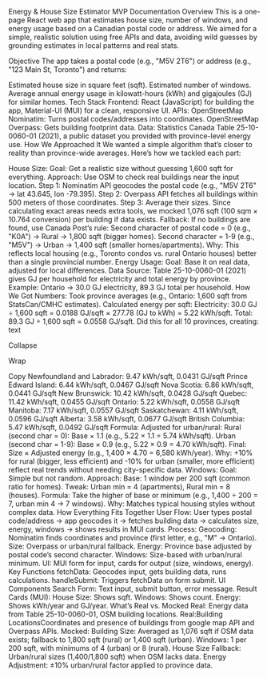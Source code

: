 Energy & House Size Estimator MVP Documentation
Overview
This is a one-page React web app that estimates house size, number of windows, and energy usage based on a Canadian postal code or address. We aimed for a simple, realistic solution using free APIs and data, avoiding wild guesses by grounding estimates in local patterns and real stats.

Objective
The app takes a postal code (e.g., "M5V 2T6") or address (e.g., "123 Main St, Toronto") and returns:

Estimated house size in square feet (sqft).
Estimated number of windows.
Average annual energy usage in kilowatt-hours (kWh) and gigajoules (GJ) for similar homes.
Tech Stack
Frontend: React (JavaScript) for building the app, Material-UI (MUI) for a clean, responsive UI.
APIs:
OpenStreetMap Nominatim: Turns postal codes/addresses into coordinates.
OpenStreetMap Overpass: Gets building footprint data.
Data: Statistics Canada Table 25-10-0060-01 (2021), a public dataset you provided with province-level energy use.
How We Approached It
We wanted a simple algorithm that’s closer to reality than province-wide averages. Here’s how we tackled each part:

House Size:
Goal: Get a realistic size without guessing 1,600 sqft for everything.
Approach: Use OSM to check real buildings near the input location.
Step 1: Nominatim API geocodes the postal code (e.g., "M5V 2T6" → lat 43.645, lon -79.395).
Step 2: Overpass API fetches all buildings within 500 meters of those coordinates.
Step 3: Average their sizes. Since calculating exact areas needs extra tools, we mocked 1,076 sqft (100 sqm × 10.764 conversion) per building if data exists.
Fallback: If no buildings are found, use Canada Post’s rule:
Second character of postal code = 0 (e.g., "K0A") → Rural → 1,800 sqft (bigger homes).
Second character = 1-9 (e.g., "M5V") → Urban → 1,400 sqft (smaller homes/apartments).
Why: This reflects local housing (e.g., Toronto condos vs. rural Ontario houses) better than a single provincial number.
Energy Usage:
Goal: Base it on real data, adjusted for local differences.
Data Source: Table 25-10-0060-01 (2021) gives GJ per household for electricity and total energy by province.
Example: Ontario → 30.0 GJ electricity, 89.3 GJ total per household.
How We Got Numbers:
Took province averages (e.g., Ontario: 1,600 sqft from StatsCan/CMHC estimates).
Calculated energy per sqft:
Electricity: 30.0 GJ ÷ 1,600 sqft = 0.0188 GJ/sqft × 277.78 (GJ to kWh) = 5.22 kWh/sqft.
Total: 89.3 GJ ÷ 1,600 sqft = 0.0558 GJ/sqft.
Did this for all 10 provinces, creating:
text

Collapse

Wrap

Copy
Newfoundland and Labrador: 9.47 kWh/sqft, 0.0431 GJ/sqft
Prince Edward Island: 6.44 kWh/sqft, 0.0467 GJ/sqft
Nova Scotia: 6.86 kWh/sqft, 0.0441 GJ/sqft
New Brunswick: 10.42 kWh/sqft, 0.0428 GJ/sqft
Quebec: 11.42 kWh/sqft, 0.0455 GJ/sqft
Ontario: 5.22 kWh/sqft, 0.0558 GJ/sqft
Manitoba: 7.17 kWh/sqft, 0.0557 GJ/sqft
Saskatchewan: 4.11 kWh/sqft, 0.0596 GJ/sqft
Alberta: 3.58 kWh/sqft, 0.0677 GJ/sqft
British Columbia: 5.47 kWh/sqft, 0.0492 GJ/sqft
Formula: Adjusted for urban/rural:
Rural (second char = 0): Base × 1.1 (e.g., 5.22 × 1.1 = 5.74 kWh/sqft).
Urban (second char = 1-9): Base × 0.9 (e.g., 5.22 × 0.9 = 4.70 kWh/sqft).
Final: Size × Adjusted energy (e.g., 1,400 × 4.70 = 6,580 kWh/year).
Why: +10% for rural (bigger, less efficient) and -10% for urban (smaller, more efficient) reflect real trends without needing city-specific data.
Windows:
Goal: Simple but not random.
Approach:
Base: 1 window per 200 sqft (common ratio for homes).
Tweak: Urban min = 4 (apartments), Rural min = 8 (houses).
Formula: Take the higher of base or minimum (e.g., 1,400 ÷ 200 = 7, urban min 4 → 7 windows).
Why: Matches typical housing styles without complex data.
How Everything Fits Together
User Flow:
User types postal code/address → app geocodes it → fetches building data → calculates size, energy, windows → shows results in MUI cards.
Process:
Geocoding: Nominatim finds coordinates and province (first letter, e.g., "M" → Ontario).
Size: Overpass or urban/rural fallback.
Energy: Province base adjusted by postal code’s second character.
Windows: Size-based with urban/rural minimum.
UI: MUI form for input, cards for output (size, windows, energy).
Key Functions
fetchData: Geocodes input, gets building data, runs calculations.
handleSubmit: Triggers fetchData on form submit.
UI Components
Search Form: Text input, submit button, error message.
Result Cards (MUI):
House Size: Shows sqft.
Windows: Shows count.
Energy: Shows kWh/year and GJ/year.
What’s Real vs. Mocked
Real: Energy data from Table 25-10-0060-01, OSM building locations.
Real:Building LocationsCoordinates and presence of buildings from google map API and Overpass APIs.
Mocked:
Building Size: Averaged as 1,076 sqft if OSM data exists; fallback to 1,800 sqft (rural) or 1,400 sqft (urban).
Windows: 1 per 200 sqft, with minimums of 4 (urban) or 8 (rural).
House Size Fallback: Urban/rural sizes (1,400/1,800 sqft) when OSM lacks data.
Energy Adjustment: ±10% urban/rural factor applied to province data.
